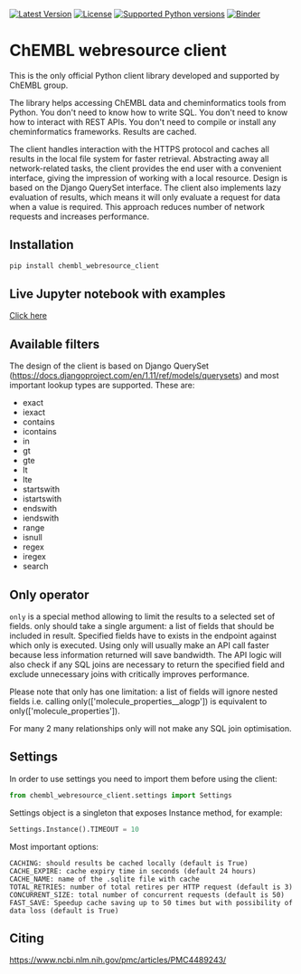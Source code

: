 [![Latest Version](https://img.shields.io/pypi/v/chembl_webresource_client.svg)](https://pypi.python.org/pypi/chembl_webresource_client/)
[![License](https://img.shields.io/pypi/l/chembl_webresource_client.svg)](https://pypi.python.org/pypi/chembl_webresource_client/)
[![Supported Python versions](https://img.shields.io/pypi/pyversions/chembl_webresource_client.svg)](https://pypi.python.org/pypi/chembl_webresource_client/)
[![Binder](http://mybinder.org/badge.svg)](http://beta.mybinder.org/v2/gh/chembl/chembl_webresource_client/master?filepath=demo_wrc.ipynb)


# ChEMBL webresource client

This is the only official Python client library developed and supported by ChEMBL group.

The library helps accessing ChEMBL data and cheminformatics tools from Python. You don't need to know how to write SQL. You don't need to know how to interact with REST APIs. You don't need to compile or install any cheminformatics frameworks. Results are cached.

The client handles interaction with the HTTPS protocol and caches all results in the local file system for faster retrieval. Abstracting away all network-related tasks, the client provides the end user with a convenient interface, giving the impression of working with a local resource. Design is based on the Django QuerySet interface. The client also implements lazy evaluation of results, which means it will only evaluate a request for data when a value is required. This approach reduces number of network requests and increases performance.

## Installation

```bash
pip install chembl_webresource_client
```

## Live Jupyter notebook with examples

[Click here](http://beta.mybinder.org/v2/gh/chembl/chembl_webresource_client/master?filepath=demo_wrc.ipynb)

## Available filters

The design of the client is based on Django QuerySet (https://docs.djangoproject.com/en/1.11/ref/models/querysets) and most important lookup types are supported. These are:

- exact
- iexact
- contains
- icontains
- in
- gt
- gte
- lt
- lte
- startswith
- istartswith
- endswith
- iendswith
- range
- isnull
- regex
- iregex
- search


## Only operator

`only` is a special method allowing to limit the results to a selected set of fields. only should take a single argument: a list of fields that should be included in result. Specified fields have to exists in the endpoint against which only is executed. Using only will usually make an API call faster because less information returned will save bandwidth. The API logic will also check if any SQL joins are necessary to return the specified field and exclude unnecessary joins with critically improves performance.

Please note that only has one limitation: a list of fields will ignore nested fields i.e. calling only(['molecule_properties__alogp']) is equivalent to only(['molecule_properties']).

For many 2 many relationships only will not make any SQL join optimisation.


## Settings

In order to use settings you need to import them before using the client:

```python
from chembl_webresource_client.settings import Settings
```

Settings object is a singleton that exposes Instance method, for example:

```python
Settings.Instance().TIMEOUT = 10
```

Most important options:

    CACHING: should results be cached locally (default is True)
    CACHE_EXPIRE: cache expiry time in seconds (default 24 hours)
    CACHE_NAME: name of the .sqlite file with cache
    TOTAL_RETRIES: number of total retires per HTTP request (default is 3)
    CONCURRENT_SIZE: total number of concurrent requests (default is 50)
    FAST_SAVE: Speedup cache saving up to 50 times but with possibility of data loss (default is True)


## Citing

https://www.ncbi.nlm.nih.gov/pmc/articles/PMC4489243/
